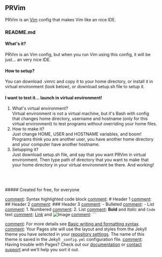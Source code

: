 ## PRVim
PRVim is an [Vim](https://vim.org) config that makes Vim like an nice IDE.
<br>
### README.md
#### What's it?
PRVim is an Vim config, but when you run Vim using this config, it will be just... an very nice IDE.
#### How to setup?
You can download .vimrc and copy it to your home directory, or install it in virtual environment (look below), or download setup.sh file to setup it.
#### I want to test it... launch in virtual environment!
1. What's virtual environment?<br>
Virtual environment is not a virtual machine, but it's Bash with config that changes home directory, username and hostname (only for this virtual environment) to test programs without overriding your home files.<br>
2. How to make it?<br>
Just change HOME, USER and HOSTNAME variables, and boom! Programs think you are another user, you have another home directory and your computer have another hostname.<br>
3. Setupping it?<br>
Just download setup.sh file, and say that you want PRVim in virtual environment. Then type path of directory that you want to make that your home directory in your virtual environment be there. And working!
<br>
<br>
<br>
##### Created for free, for everyone

[comment]: ```markdown
[comment]: Syntax highlighted code block
[comment]: # Header 1
[comment]: ## Header 2
[comment]: ### Header 3
[comment]: - Bulleted
[comment]: - List
[comment]: 1. Numbered
[comment]: 2. List
[comment]: **Bold** and _Italic_ and `Code` text
[comment]: [Link](url) and ![Image](src)
[comment]: ```

[comment]: For more details see [Basic writing and formatting syntax](https://docs.github.com/en/github/writing-on-github/getting-started-with-writing-and-formatting-on-github/basic-writing-and-formatting-syntax).
[comment]: Your Pages site will use the layout and styles from the Jekyll theme you have selected in your [repository settings](https://github.com/Olafcio1/PRVim/settings/pages). The name of this theme is saved in the Jekyll `_config.yml` configuration file.
[comment]: Having trouble with Pages? Check out our [documentation](https://docs.github.com/categories/github-pages-basics/) or [contact support](https://support.github.com/contact) and we’ll help you sort it out.
